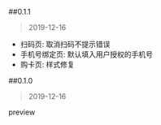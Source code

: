 
##0.1.1
> 2019-12-16

* 扫码页: 取消扫码不提示错误
* 手机号绑定页: 默认填入用户授权的手机号
* 购卡页: 样式修复


##0.1.0
> 2019-12-16

preview
